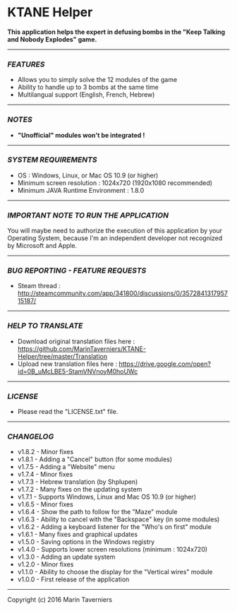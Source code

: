 # **KTANE** **Helper**

**This application helps the expert in defusing bombs in the "Keep Talking and Nobody Explodes" game.**

** **
### *FEATURES*
- Allows you to simply solve the 12 modules of the game
- Ability to handle up to 3 bombs at the same time
- Multilangual support (English, French, Hebrew)

** **
### *NOTES*
- **"Unofficial" modules won't be integrated !**

** **
### *SYSTEM REQUIREMENTS*
- OS : Windows, Linux, or Mac OS 10.9 (or higher)
- Minimum screen resolution : 1024x720 (1920x1080 recommended)
- Minimum JAVA Runtime Environment : 1.8.0

** **
### *IMPORTANT NOTE TO RUN THE APPLICATION*
You will maybe need to authorize the execution of this application by your Operating System, 
because I'm an independent developer not recognized by Microsoft and Apple.

** **
### *BUG REPORTING - FEATURE REQUESTS*
- Steam thread : http://steamcommunity.com/app/341800/discussions/0/357284131795715187/

** **
### *HELP TO TRANSLATE*
- Download original translation files here : https://github.com/MarinTaverniers/KTANE-Helper/tree/master/Translation
- Upload new translation files here : https://drive.google.com/open?id=0B_uMcLBE5-StamVNVnoyM0hoUWc

** **
### *LICENSE*
- Please read the "LICENSE.txt" file.

** **
### *CHANGELOG*
* v1.8.2 - Minor fixes
* v1.8.1 - Adding a "Cancel" button (for some modules)
* v1.7.5 - Adding a "Website" menu
* v1.7.4 - Minor fixes
* v1.7.3 - Hebrew translation (by Shplupen)
* v1.7.2 - Many fixes on the updating system
* v1.7.1 - Supports Windows, Linux and Mac OS 10.9 (or higher)
* v1.6.5 - Minor fixes
* v1.6.4 - Show the path to follow for the "Maze" module
* v1.6.3 - Ability to cancel with the "Backspace" key (in some modules)
* v1.6.2 - Adding a keyboard listener for the "Who's on first" module
* v1.6.1 - Many fixes and graphical updates
* v1.5.0 - Saving options in the Windows registry
* v1.4.0 - Supports lower screen resolutions (minimum : 1024x720)
* v1.3.0 - Adding an update system
* v1.2.0 - Minor fixes
* v1.1.0 - Ability to choose the display for the "Vertical wires" module
* v1.0.0 - First release of the application

** **
Copyright (c) 2016 Marin Taverniers
